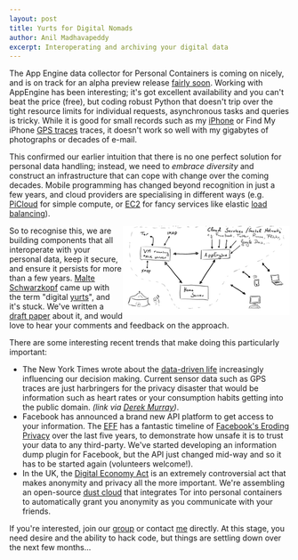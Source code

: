 ```yaml
---
layout: post
title: Yurts for Digital Nomads
author: Anil Madhavapeddy
excerpt: Interoperating and archiving your digital data
---
```


The App Engine data collector for Personal Containers is coming on nicely, and is on track for an alpha preview release [fairly soon](http://github.com/avsm/perscon/blob/master/README.md). Working with AppEngine has been interesting; it's got excellent availability and you can't beat the price (free), but coding robust Python that doesn't trip over the tight resource limits for individual requests, asynchronous tasks and queries is tricky.  While it is good for small records such as my [iPhone](http://github.com/avsm/perscon/tree/master/plugins/iPhone/) or Find My iPhone [GPS traces](http://github.com/avsm/perscon/blob/master/appengine/perscon/drivers/fmi.py) traces, it doesn't work so well with my gigabytes of photographs or decades of e-mail.

This confirmed our earlier intuition that there is no one perfect solution for personal data handling; instead, we need to *embrace diversity* and construct an infrastructure that can cope with change over the coming decades. Mobile programming has changed beyond recognition in just a few years, and cloud providers are specialising in different ways (e.g. [PiCloud](http://www.picloud.com/) for simple compute, or [EC2](http://aws.amazon.com) for fancy services like elastic [load balancing](http://aws.amazon.com/elasticloadbalancing/)).

<a href="/images/nomads-diagram.png"><img style="float:right" src="/images/nomads-diagram-300.png"></a>
So to recognise this, we are building components that all interoperate with your personal data, keep it secure, and ensure it persists for more than a few years.  [Malte Schwarzkopf](http://www.malteschwarzkopf.de/) came up with the term "digital [yurts](http://en.wikipedia.org/wiki/Yurt)", and it's stuck.  We've written a [draft paper](/papers/digital-yurts-draft1.pdf) about it, and would love to hear your comments and feedback on the approach.

There are some interesting recent trends that make doing this particularly important:

* The New York Times wrote about the [data-driven life](http://www.nytimes.com/2010/05/02/magazine/02self-measurement-t.html) increasingly influencing our decision making. Current sensor data such as GPS traces are just harbringers for the privacy disaster that would be information such as heart rates or your consumption habits getting into the public domain. *(link via [Derek Murray](http://www.cl.cam.ac.uk/~dgm36/))*.
* Facebook has announced a brand new API platform to get access to your information. The [EFF](http://eff.org) has a fantastic timeline of [Facebook's Eroding Privacy](http://www.eff.org/deeplinks/2010/04/facebook-timeline) over the last five years, to demonstrate how unsafe it is to trust your data to any third-party.  We've started developing an information dump plugin for Facebook, but the API just changed mid-way and so it has to be started again (volunteers welcome!).
* In the UK, the [Digital Economy Act](http://en.wikipedia.org/wiki/Digital_Economy_Act_2010) is an extremely controversial act that makes anonymity and privacy all the more important.  We're assembling an open-source [dust cloud](http://www.scribd.com/doc/28393106/Using-Dust-Clouds-to-Enhance-Anonymous-Communication) that integrates Tor into personal containers to automatically grant you anonymity as you communicate with your friends.

If you're interested, join our [group](/contact.html) or contact [me](http://anil.recoil.org) directly.  At this stage, you need desire and the ability to hack code, but things are settling down over the next few months...
